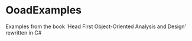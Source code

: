 # OoadExamples
Examples from the book 'Head First Object-Oriented Analysis and Design' rewritten in C#
